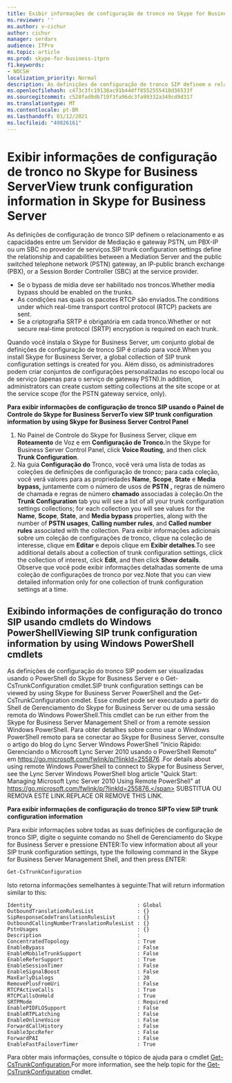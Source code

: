 ```yaml
---
title: Exibir informações de configuração de tronco no Skype for Business Server
ms.reviewer: ''
ms.author: v-cichur
author: cichur
manager: serdars
audience: ITPro
ms.topic: article
ms.prod: skype-for-business-itpro
f1.keywords:
- NOCSH
localization_priority: Normal
description: As definições de configuração de tronco SIP definem o relacionamento e as capacidades entre um Servidor de Mediação e gateway PSTN, um PBX-IP ou um SBC no provedor de serviços.
ms.openlocfilehash: c473c3fc19138ac91b44dff8552555418d36533f
ms.sourcegitcommit: c528fad9db719f3fa96dc3fa99332a349cd9d317
ms.translationtype: MT
ms.contentlocale: pt-BR
ms.lasthandoff: 01/12/2021
ms.locfileid: "49826161"
---
```

# <a name="view-trunk-configuration-information-in-skype-for-business-server"></a><span data-ttu-id="71063-103">Exibir informações de configuração de tronco no Skype for Business Server</span><span class="sxs-lookup"><span data-stu-id="71063-103">View trunk configuration information in Skype for Business Server</span></span>

<span data-ttu-id="71063-104">As definições de configuração de tronco SIP definem o relacionamento e as capacidades entre um Servidor de Mediação e gateway PSTN, um PBX-IP ou um SBC no provedor de serviços.</span><span class="sxs-lookup"><span data-stu-id="71063-104">SIP trunk configuration settings define the relationship and capabilities between a Mediation Server and the public switched telephone network (PSTN) gateway, an IP-public branch exchange (PBX), or a Session Border Controller (SBC) at the service provider.</span></span>

- <span data-ttu-id="71063-105">Se o bypass de mídia deve ser habilitado nos troncos.</span><span class="sxs-lookup"><span data-stu-id="71063-105">Whether media bypass should be enabled on the trunks.</span></span>
- <span data-ttu-id="71063-106">As condições nas quais os pacotes RTCP são enviados.</span><span class="sxs-lookup"><span data-stu-id="71063-106">The conditions under which real-time transport control protocol (RTCP) packets are sent.</span></span>
- <span data-ttu-id="71063-107">Se a criptografia SRTP é obrigatória em cada tronco.</span><span class="sxs-lookup"><span data-stu-id="71063-107">Whether or not secure real-time protocol (SRTP) encryption is required on each trunk.</span></span>

<span data-ttu-id="71063-108">Quando você instala o Skype for Business Server, um conjunto global de definições de configuração de tronco SIP é criado para você.</span><span class="sxs-lookup"><span data-stu-id="71063-108">When you install Skype for Business Server, a global collection of SIP trunk configuration settings is created for you.</span></span> <span data-ttu-id="71063-109">Além disso, os administradores podem criar conjuntos de configurações personalizadas no escopo local ou de serviço (apenas para o serviço de gateway PSTN).</span><span class="sxs-lookup"><span data-stu-id="71063-109">In addition, administrators can create custom setting collections at the site scope or at the service scope (for the PSTN gateway service, only).</span></span>

<span data-ttu-id="71063-110">**Para exibir informações de configuração de tronco SIP usando o Painel de Controle do Skype for Business Server**</span><span class="sxs-lookup"><span data-stu-id="71063-110">**To view SIP trunk configuration information by using Skype for Business Server Control Panel**</span></span>

1. <span data-ttu-id="71063-111">No Painel de Controle do Skype for Business Server, clique em **Roteamento** de Voz e em **Configuração de Tronco.**</span><span class="sxs-lookup"><span data-stu-id="71063-111">In the Skype for Business Server Control Panel, click **Voice Routing**, and then click **Trunk Configuration**.</span></span>
2. <span data-ttu-id="71063-112">Na guia **Configuração do** Tronco, você verá uma lista de todas as coleções de definições de configuração de tronco; para cada coleção, você verá valores para as propriedades **Name**, **Scope**, **State** e **Media bypass,** juntamente com o número de usos de **PSTN** **,** regras de número de chamada e regras de número **chamado** associadas à coleção.</span><span class="sxs-lookup"><span data-stu-id="71063-112">On the **Trunk Configuration** tab you will see a list of all your trunk configuration settings collections; for each collection you will see values for the **Name**, **Scope**, **State**, and **Media bypass** properties, along with the number of **PSTN usages**, **Calling number rules**, and **Called number rules** associated with the collection.</span></span> <span data-ttu-id="71063-113">Para exibir informações adicionais sobre um coleção de configurações de tronco, clique na coleção de interesse, clique em **Editar** e depois clique em **Exibir detalhes**.</span><span class="sxs-lookup"><span data-stu-id="71063-113">To see additional details about a collection of trunk configuration settings, click the collection of interest, click **Edit**, and then click **Show details**.</span></span> <span data-ttu-id="71063-114">Observe que você pode exibir informações detalhadas somente de uma coleção de configurações de tronco por vez.</span><span class="sxs-lookup"><span data-stu-id="71063-114">Note that you can view detailed information only for one collection of trunk configuration settings at a time.</span></span>

## <a name="viewing-sip-trunk-configuration-information-by-using-windows-powershell-cmdlets"></a><span data-ttu-id="71063-115">Exibindo informações de configuração do tronco SIP usando cmdlets do Windows PowerShell</span><span class="sxs-lookup"><span data-stu-id="71063-115">Viewing SIP trunk configuration information by using Windows PowerShell cmdlets</span></span>

<span data-ttu-id="71063-116">As definições de configuração do tronco SIP podem ser visualizadas usando o PowerShell do Skype for Business Server e o Get-CsTrunkConfiguration cmdlet.</span><span class="sxs-lookup"><span data-stu-id="71063-116">SIP trunk configuration settings can be viewed by using Skype for Business Server PowerShell and the Get-CsTrunkConfiguration cmdlet.</span></span> <span data-ttu-id="71063-117">Esse cmdlet pode ser executado a partir do Shell de Gerenciamento do Skype for Business Server ou de uma sessão remota do Windows PowerShell.</span><span class="sxs-lookup"><span data-stu-id="71063-117">This cmdlet can be run either from the Skype for Business Server Management Shell or from a remote session Windows PowerShell.</span></span> <span data-ttu-id="71063-118">Para obter detalhes sobre como usar o Windows PowerShell remoto para se conectar ao Skype for Business Server, consulte o artigo do blog do Lync Server Windows PowerShell "Início Rápido: Gerenciando o Microsoft Lync Server 2010 usando o PowerShell Remoto" em https://go.microsoft.com/fwlink/p/?linkId=255876 .</span><span class="sxs-lookup"><span data-stu-id="71063-118">For details about using remote Windows PowerShell to connect to Skype for Business Server, see the Lync Server Windows PowerShell blog article "Quick Start: Managing Microsoft Lync Server 2010 Using Remote PowerShell" at https://go.microsoft.com/fwlink/p/?linkId=255876.</span></span> <span data-ttu-id="71063-119">SUBSTITUA OU REMOVA ESTE LINK.</span><span class="sxs-lookup"><span data-stu-id="71063-119">REPLACE OR REMOVE THIS LINK.</span></span>


<span data-ttu-id="71063-120">**Para exibir informações de configuração do tronco SIP**</span><span class="sxs-lookup"><span data-stu-id="71063-120">**To view SIP trunk configuration information**</span></span>

<span data-ttu-id="71063-121">Para exibir informações sobre todas as suas definições de configuração de tronco SIP, digite o seguinte comando no Shell de Gerenciamento do Skype for Business Server e pressione ENTER:</span><span class="sxs-lookup"><span data-stu-id="71063-121">To view information about all your SIP trunk configuration settings, type the following command in the Skype for Business Server Management Shell, and then press ENTER:</span></span>

```powershell
Get-CsTrunkConfiguration
```

<span data-ttu-id="71063-122">Isto retorna informações semelhantes à seguinte:</span><span class="sxs-lookup"><span data-stu-id="71063-122">That will return information similar to this:</span></span>

```console
Identity                                  : Global
OutboundTranslationRulesList              : {}
SipResponseCodeTranslationRulesList       : {}
OutboundCallingNumberTranslationRulesList : {}
PstnUsages                                : {}
Description                               :
ConcentratedTopology                      : True
EnableBypass                              : False
EnableMobileTrunkSupport                  : False
EnableReferSupport                        : True
EnableSessionTimer                        : False
EnableSignalBoost                         : False
MaxEarlyDialogs                           : 20
RemovePlusFromUri                         : False
RTCPActiveCalls                           : True
RTCPCallsOnHold                           : True
SRTPMode                                  : Required
EnablePIDFLOSupport                       : False
EnableRTPLatching                         : False
EnableOnlineVoice                         : False
ForwardCallHistory                        : False
Enable3pccRefer                           : False
ForwardPAI                                : False
EnableFastFailoverTimer                   : True
```
<span data-ttu-id="71063-123">Para obter mais informações, consulte o tópico de ajuda para o cmdlet [Get-CsTrunkConfiguration.](https://docs.microsoft.com/powershell/module/skype/Get-CsTrunkConfiguration)</span><span class="sxs-lookup"><span data-stu-id="71063-123">For more information, see the help topic for the [Get-CsTrunkConfiguration](https://docs.microsoft.com/powershell/module/skype/Get-CsTrunkConfiguration) cmdlet.</span></span>



